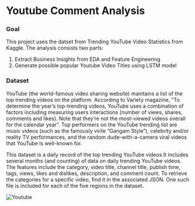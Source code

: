 # Youtube Comment Analysis
### Goal 
This project uses the datset from Trending YouTube Video Statistics from Kaggle. The analysis consists two parts:
1. Extract Business Insights from EDA and Feature Engineering
2. Generate possible popular Youtube Video Titles using LSTM model

### Dataset

YouTube (the world-famous video sharing website) maintains a list of the top trending videos on the platform. According to Variety magazine, “To determine the year’s top-trending videos, YouTube uses a combination of factors including measuring users interactions (number of views, shares, comments and likes). Note that they’re not the most-viewed videos overall for the calendar year”. Top performers on the YouTube trending list are music videos (such as the famously virile “Gangam Style”), celebrity and/or reality TV performances, and the random dude-with-a-camera viral videos that YouTube is well-known for.

This dataset is a daily record of the top trending YouTube videos.It includes several months (and counting) of data on daily trending YouTube videos. The features include the category, video title, channel title, publish time, tags, views, likes and dislikes, description, and comment count. To retrieve the categories for a specific video, find it in the associated JSON. One such file is included for each of the five regions in the dataset.

![Youtube](https://upload.wikimedia.org/wikipedia/commons/e/e1/Logo_of_YouTube_%282015-2017%29.svg)
